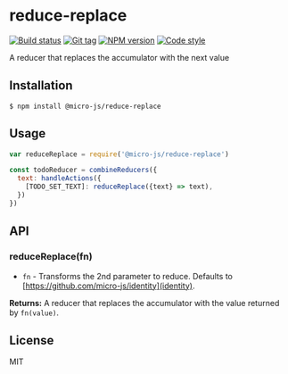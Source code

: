 
# reduce-replace

[![Build status][travis-image]][travis-url]
[![Git tag][git-image]][git-url]
[![NPM version][npm-image]][npm-url]
[![Code style][standard-image]][standard-url]

A reducer that replaces the accumulator with the next value

## Installation

    $ npm install @micro-js/reduce-replace

## Usage

```js
var reduceReplace = require('@micro-js/reduce-replace')

const todoReducer = combineReducers({
  text: handleActions({
    [TODO_SET_TEXT]: reduceReplace({text} => text),
  })
})
```

## API

### reduceReplace(fn)

- `fn` - Transforms the 2nd parameter to reduce. Defaults to [https://github.com/micro-js/identity](identity).

**Returns:** A reducer that replaces the accumulator with the value returned by `fn(value)`.

## License

MIT

[travis-image]: https://img.shields.io/travis/micro-js/reduce-replace.svg?style=flat-square
[travis-url]: https://travis-ci.org/micro-js/reduce-replace
[git-image]: https://img.shields.io/github/tag/micro-js/reduce-replace.svg
[git-url]: https://github.com/micro-js/reduce-replace
[standard-image]: https://img.shields.io/badge/code%20style-standard-brightgreen.svg?style=flat
[standard-url]: https://github.com/feross/standard
[npm-image]: https://img.shields.io/npm/v/@micro-js/reduce-replace.svg?style=flat-square
[npm-url]: https://npmjs.org/package/@micro-js/reduce-replace

